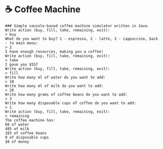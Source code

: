 # ☕ Coffee Machine
    ### Simple console-based coffee machine simulator written in Java.
    Write action (buy, fill, take, remaining, exit): 
    > buy
    What do you want to buy? 1 - espresso, 2 - latte, 3 - cappuccino, back - to main menu: 
    > 2
    I have enough resources, making you a coffee!
    Write action (buy, fill, take, remaining, exit): 
    > take
    I gave you $557
    Write action (buy, fill, take, remaining, exit): 
    > fill
    Write how many ml of water do you want to add: 
    > 10
    Write how many ml of milk do you want to add: 
    > 20
    Write how many grams of coffee beans do you want to add: 
    > 3
    Write how many disposable cups of coffee do you want to add: 
    > 1
    Write action (buy, fill, take, remaining, exit): 
    > remaining
    The coffee machine has: 
    60 of water
    485 of milk
    103 of coffee beans
    9 of disposable cups
    $0 of money
